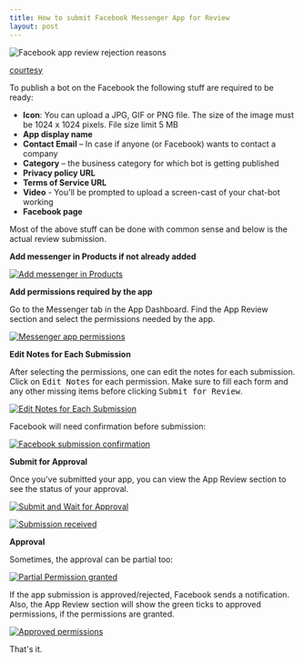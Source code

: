 ```yaml
---
title: How to submit Facebook Messenger App for Review
layout: post
---
```


![Facebook app review rejection reasons](https://picpicsocial.com/wp-content/uploads/2014/05/facebook-login-review.jpg)

[courtesy](https://picpicsocial.com/update-to-facebook-app-review/)

To publish a bot on the Facebook the following stuff are required to be ready:

 - **Icon**: You can upload a JPG, GIF or PNG file. The size of the image must be 1024 x 1024 pixels. File size limit 5 MB
 - **App display name**
 - **Contact Email** – In case if anyone (or Facebook) wants to contact a company
 - **Category** – the business category for which bot is getting published
 - **Privacy policy URL**
 - **Terms of Service URL**
 - **Video** - You'll be prompted to upload a screen-cast of your chat-bot working
 - **Facebook page**

Most of the above stuff can be done with common sense and below is the actual review submission.

**Add messenger in Products if not already added**

[![Add messenger in Products][2]][2]

**Add permissions required by the app**

Go to the Messenger tab in the App Dashboard. Find the App Review section and select the permissions needed by the app.

[![Messenger app permissions][3]][3]

**Edit Notes for Each Submission**

After selecting the permissions, one can edit the notes for each submission. Click on <kbd>Edit Notes</kbd> for each permission. Make sure to fill each form and any other missing items before clicking <kbd>Submit for Review</kbd>.

[![Edit Notes for Each Submission][4]][4]

Facebook will need confirmation before submission:

[![Facebook submission confirmation][5]][5]

**Submit for Approval**

Once you've submitted your app, you can view the App Review section to see the status of your approval.

[![Submit and Wait for Approval][6]][6]

[![Submission received][7]][7]


**Approval**

Sometimes, the approval can be partial too:

[![Partial Permission granted][8]][8]

If the app submission is approved/rejected, Facebook sends a notification. Also, the App Review section will show the green ticks to approved permissions, if the permissions are granted.

[![Approved permissions][9]][9]

That's it.


  [1]: https://stackoverflow.com/questions/46812145/what-platform-to-select-for-facebook-messenger-app-review#comment80573864_46812145
  [2]: https://i.stack.imgur.com/FIjdk.png
  [3]: https://i.stack.imgur.com/EBgGi.png
  [4]: https://i.stack.imgur.com/u1zBd.png
  [5]: https://i.stack.imgur.com/C9mHF.png
  [6]: https://i.stack.imgur.com/rm40N.png
  [7]: https://i.stack.imgur.com/B95dk.png
  [8]: https://i.stack.imgur.com/PH4o9.png
  [9]: https://i.stack.imgur.com/HEnPN.png